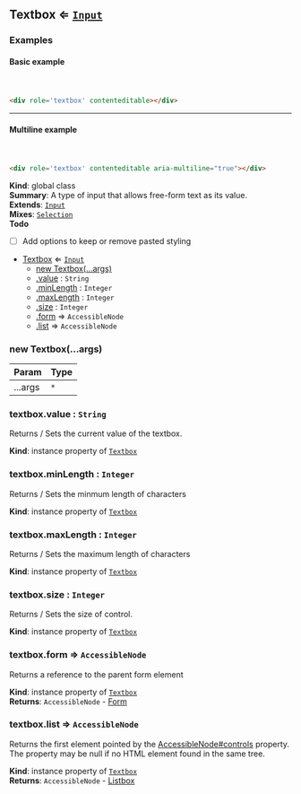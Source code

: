 
<base href="//D:/Personal/autotility/docs/">
<link rel="stylesheet" href="./dist/style.css" />
<a name="Textbox"></a>

## Textbox ⇐ [<code>Input</code>](#Input)
### Examples

#### Basic example
  
<div role='textbox' contenteditable></div>

```html
<div role='textbox' contenteditable></div>
```

---

#### Multiline example

<div role='textbox' contenteditable aria-multiline="true"></div>

```html
<div role='textbox' contenteditable aria-multiline="true"></div>
```

**Kind**: global class  
**Summary**: A type of input that allows free-form text as its value.  
**Extends**: [<code>Input</code>](#Input)  
**Mixes**: [<code>Selection</code>](#Selection)  
**Todo**

- [ ] Add options to keep or remove pasted styling


* [Textbox](#Textbox) ⇐ [<code>Input</code>](#Input)
    * [new Textbox(...args)](#new_Textbox_new)
    * [.value](#Textbox+value) : <code>String</code>
    * [.minLength](#Textbox+minLength) : <code>Integer</code>
    * [.maxLength](#Textbox+maxLength) : <code>Integer</code>
    * [.size](#Textbox+size) : <code>Integer</code>
    * [.form](#Input+form) ⇒ <code>AccessibleNode</code>
    * [.list](#Input+list) ⇒ <code>AccessibleNode</code>

<a name="new_Textbox_new"></a>

### new Textbox(...args)

| Param | Type |
| --- | --- |
| ...args | <code>\*</code> | 

<a name="Textbox+value"></a>

### textbox.value : <code>String</code>
Returns / Sets the current value of the textbox.

**Kind**: instance property of [<code>Textbox</code>](#Textbox)  
<a name="Textbox+minLength"></a>

### textbox.minLength : <code>Integer</code>
Returns / Sets the minmum length of characters

**Kind**: instance property of [<code>Textbox</code>](#Textbox)  
<a name="Textbox+maxLength"></a>

### textbox.maxLength : <code>Integer</code>
Returns / Sets the maximum length of characters

**Kind**: instance property of [<code>Textbox</code>](#Textbox)  
<a name="Textbox+size"></a>

### textbox.size : <code>Integer</code>
Returns / Sets the size of control.

**Kind**: instance property of [<code>Textbox</code>](#Textbox)  
<a name="Input+form"></a>

### textbox.form ⇒ <code>AccessibleNode</code>
Returns a reference to the parent form element

**Kind**: instance property of [<code>Textbox</code>](#Textbox)  
**Returns**: <code>AccessibleNode</code> - [Form](#Form)  
<a name="Input+list"></a>

### textbox.list ⇒ <code>AccessibleNode</code>
Returns the first element pointed by the [AccessibleNode#controls](AccessibleNode#controls) property.
The property may be null if no HTML element found in the same tree.

**Kind**: instance property of [<code>Textbox</code>](#Textbox)  
**Returns**: <code>AccessibleNode</code> - [Listbox](Listbox)  

<script src="./dist/bundle.js" /></script>
		